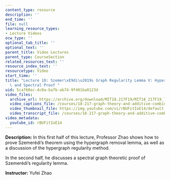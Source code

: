 ```yaml
---
content_type: resource
description: ''
end_time: ''
file: null
learning_resource_types:
- Lecture Videos
ocw_type: ''
optional_tab_title: ''
optional_text: ''
parent_title: Video Lectures
parent_type: CourseSection
related_resources_text: ''
resource_index_text: ''
resourcetype: Video
start_time: ''
title: "Lecture 10: Szemer\xE9di\u2019s Graph Regularity Lemma V: Hypergraph Removal\
  \ and Spectral Proof "
uid: 5ca760ec-4c0a-ba7b-ab74-9f401ba0123d
video_files:
  archive_url: https://archive.org/download/MIT18.217F19/MIT18_217F19_lec10_300k.mp4
  video_captions_file: /courses/18-217-graph-theory-and-additive-combinatorics-fall-2019/3303e3faddcd578da6d4bb592bb777af_rBUFitIoE14.vtt
  video_thumbnail_file: https://img.youtube.com/vi/rBUFitIoE14/default.jpg
  video_transcript_file: /courses/18-217-graph-theory-and-additive-combinatorics-fall-2019/ba6960a6b190c6f6e9c5bef56af00038_rBUFitIoE14.pdf
video_metadata:
  youtube_id: rBUFitIoE14
---
```


**Description:** In this first half of this lecture, Professor Zhao shows how to prove Szemerédi’s theorem using the hypergraph removal lemma, as well as a discussion of the hypergraph regularity method.

In the second half, he discusses a spectral graph theoretic proof of Szemerédi’s regularity lemma.

**Instructor:** Yufei Zhao



